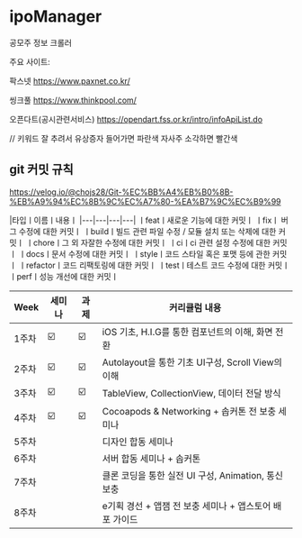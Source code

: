 # ipoManager
공모주 정보 크롤러

주요 사이트: 

팍스넷 https://www.paxnet.co.kr/

씽크풀 https://www.thinkpool.com/

오픈다트(공시관련서비스) https://opendart.fss.or.kr/intro/infoApiList.do

// 키워드 잘 추려서 유상증자 들어가면 파란색 자사주 소각하면 빨간색


## git 커밋 규칙
https://velog.io/@chojs28/Git-%EC%BB%A4%EB%B0%8B-%EB%A9%94%EC%8B%9C%EC%A7%80-%EA%B7%9C%EC%B9%99

|타입ㅣ이름ㅣ내용ㅣ
|---|---|---|---|
ㅣfeatㅣ새로운 기능에 대한 커밋ㅣ
ㅣfixㅣ	버그 수정에 대한 커밋ㅣ
ㅣbuildㅣ빌드 관련 파일 수정 / 모듈 설치 또는 삭제에 대한 커밋ㅣ
ㅣchoreㅣ그 외 자잘한 수정에 대한 커밋ㅣ
ㅣciㅣci 관련 설정 수정에 대한 커밋ㅣ
ㅣdocsㅣ문서 수정에 대한 커밋ㅣ
ㅣstyleㅣ코드 스타일 혹은 포맷 등에 관한 커밋ㅣ
ㅣrefactorㅣ코드 리팩토링에 대한 커밋ㅣ
ㅣtestㅣ테스트 코드 수정에 대한 커밋ㅣ
ㅣperfㅣ성능 개선에 대한 커밋ㅣ

| Week | 세미나 | 과제 |커리큘럼 내용 |
| ------ | -- | -- |----------- |
| 1주차 | ☑️ | ☑️ | iOS 기초, H.I.G를 통한 컴포넌트의 이해, 화면 전환 |
| 2주차 | ☑️ | ☑️ | Autolayout을 통한 기초 UI구성, Scroll View의 이해 |
| 3주차 | ☑️ | ☑️ | TableView, CollectionView, 데이터 전달 방식 |
| 4주차 | ☑️ | ☑️ | Cocoapods & Networking + 솝커톤 전 보충 세미나 |
| 5주차 |  |  |디자인 합동 세미나 |
| 6주차 |  |  |서버 합동 세미나 + 솝커톤  |
| 7주차 |  |  |클론 코딩을 통한 실전 UI 구성, Animation, 통신 보충  |
| 8주차 |  |  |e기획 경선 + 앱잼 전 보충 세미나 + 앱스토어 배포 가이드  |
